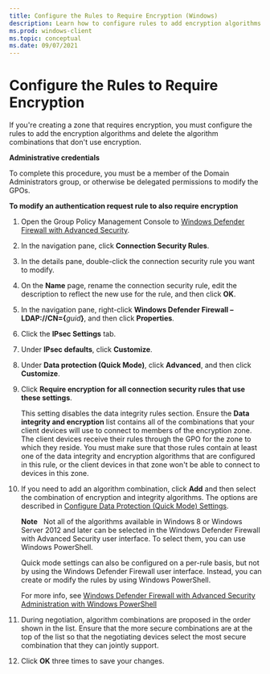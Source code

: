 ```yaml
---
title: Configure the Rules to Require Encryption (Windows)
description: Learn how to configure rules to add encryption algorithms and delete the algorithm combinations that don't use encryption for zones that require encryption.
ms.prod: windows-client
ms.topic: conceptual
ms.date: 09/07/2021
---
```


# Configure the Rules to Require Encryption

If you're creating a zone that requires encryption, you must configure the rules to add the encryption algorithms and delete the algorithm combinations that don't use encryption.

**Administrative credentials**

To complete this procedure, you must be a member of the Domain Administrators group, or otherwise be delegated permissions to modify the GPOs.

**To modify an authentication request rule to also require encryption**

1. Open the Group Policy Management Console to [Windows Defender Firewall with Advanced Security](open-the-group-policy-management-console-to-windows-firewall-with-advanced-security.md).

2. In the navigation pane, click **Connection Security Rules**.

3. In the details pane, double-click the connection security rule you want to modify.

4. On the **Name** page, rename the connection security rule, edit the description to reflect the new use for the rule, and then click **OK**.

5. In the navigation pane, right-click **Windows Defender Firewall – LDAP://CN={**<em>guid</em>**}**, and then click **Properties**.

6. Click the **IPsec Settings** tab.

7. Under **IPsec defaults**, click **Customize**.

8. Under **Data protection (Quick Mode)**, click **Advanced**, and then click **Customize**.

9. Click **Require encryption for all connection security rules that use these settings**.

   This setting disables the data integrity rules section. Ensure the **Data integrity and encryption** list contains all of the combinations that your client devices will use to connect to members of the encryption zone. The client devices receive their rules through the GPO for the zone to which they reside. You must make sure that those rules contain at least one of the data integrity and encryption algorithms that are configured in this rule, or the client devices in that zone won't be able to connect to devices in this zone.

10. If you need to add an algorithm combination, click **Add** and then select the combination of encryption and integrity algorithms. The options are described in [Configure Data Protection (Quick Mode) Settings](configure-data-protection-quick-mode-settings.md).

    **Note**  
    Not all of the algorithms available in Windows 8 or Windows Server 2012 and later can be selected in the Windows Defender Firewall with Advanced Security user interface. To select them, you can use Windows PowerShell.

    Quick mode settings can also be configured on a per-rule basis, but not by using the Windows Defender Firewall user interface. Instead, you can create or modify the rules by using Windows PowerShell.

    For more info, see [Windows Defender Firewall with Advanced Security Administration with Windows PowerShell](windows-firewall-with-advanced-security-administration-with-windows-powershell.md)

11. During negotiation, algorithm combinations are proposed in the order shown in the list. Ensure that the more secure combinations are at the top of the list so that the negotiating devices select the most secure combination that they can jointly support.

12. Click **OK** three times to save your changes.
